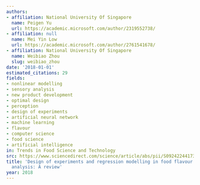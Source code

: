 ```yaml
---
authors:
- affiliation: National University Of Singapore
  name: Peigen Yu
  url: https://academic.microsoft.com/author/2319552738/
- affiliation: null
  name: Mei Yin Low
  url: https://academic.microsoft.com/author/2761541678/
- affiliation: National University Of Singapore
  name: Weibiao Zhou
  slug: weibiao_zhou
date: '2018-01-01'
estimated_citations: 29
fields:
- nonlinear modelling
- sensory analysis
- new product development
- optimal design
- perception
- design of experiments
- artificial neural network
- machine learning
- flavour
- computer science
- food science
- artificial intelligence
in: Trends in Food Science and Technology
src: https://www.sciencedirect.com/science/article/abs/pii/S0924224417300109
title: 'Design of experiments and regression modelling in food flavour and sensory
  analysis: A review'
year: 2018
---
```

